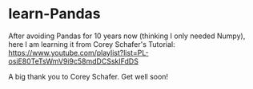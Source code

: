 # learn-Pandas

After avoiding Pandas for 10 years now (thinking I only needed Numpy), here I am learning it from Corey Schafer's Tutorial: https://www.youtube.com/playlist?list=PL-osiE80TeTsWmV9i9c58mdDCSskIFdDS

A big thank you to Corey Schafer. Get well soon!
